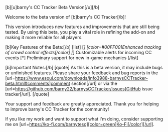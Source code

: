 [b][u]barny's CC Tracker Beta Version[/u][/b]

Welcome to the beta version of [b]barny's CC Tracker[/b]!

This version introduces new features and improvements that are still being tested. By using this beta, you play a vital role in refining the add-on and making it more reliable for all players.

[b]Key Features of the Beta:[/b]
[list]
[*] [color=#00FF00]Enhanced tracking of crowd control effects[/color]
[*] Customizable alerts for incoming CC events
[*] Preliminary support for new in-game mechanics
[/list]

[b]Important Notes:[/b]
[quote]
As this is a beta version, it may include bugs or unfinished features. Please share your feedback and bug reports in the [url=https://www.esoui.com/downloads/info3988-barnysCCTracker-beta.html#comments]comment section[/url] or via the [url=https://github.com/barny22/barnysCCTracker/issues]GitHub issue tracker[/url].
[/quote]

Your support and feedback are greatly appreciated. Thank you for helping to improve barny's CC Tracker for the community!

If you like my work and want to support what I'm doing, consider supporting me on [url=https://ko-fi.com/barnyteso][color=green]Ko-Fi[/color][/url].